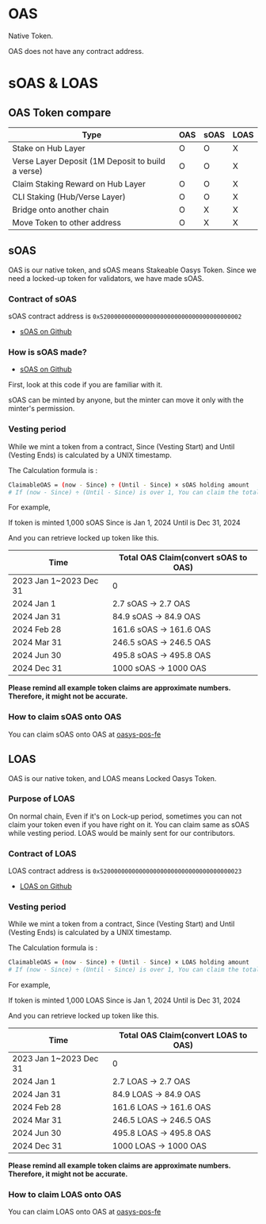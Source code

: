 # OAS

Native Token. 

OAS does not have any contract address. 


# sOAS & LOAS

## OAS Token compare

| Type | OAS | sOAS | LOAS |
|-----------|-----------|-----------|-----------|
| Stake on Hub Layer| O | O | X |
| Verse Layer Deposit (1M Deposit to build a verse) | O | O | X |
| Claim Staking Reward on Hub Layer | O | O | X | 
| CLI Staking (Hub/Verse Layer) | O | O | X |
| Bridge onto another chain | O | X | X |
| Move Token to other address | O | X | X |


## sOAS

OAS is our native token, and sOAS means Stakeable Oasys Token.
Since we need a locked-up token for validators, we have made sOAS.

### Contract of sOAS

sOAS contract address is `0x5200000000000000000000000000000000000002`

- [sOAS on Github](https://github.com/oasysgames/oasys-genesis-contract/blob/main/contracts/token/SOAS.sol)


### How is sOAS made? 

- [sOAS on Github](https://github.com/oasysgames/oasys-genesis-contract/blob/main/contracts/token/SOAS.sol)

First, look at this code if you are familiar with it. 

sOAS can be minted by anyone, but the minter can move it only with the minter's permission.

### Vesting period

While we mint a token from a contract, Since (Vesting Start) and Until (Vesting Ends)  is calculated by a UNIX timestamp. 

The Calculation formula is : 

```bash
ClaimableOAS = (now - Since) ÷ (Until - Since) × sOAS holding amount
# If (now - Since) ÷ (Until - Since) is over 1, You can claim the total sOAS holding amount.
```

For example, 

If token is minted 1,000 sOAS
Since is Jan 1, 2024
Until is Dec 31, 2024

And you can retrieve locked up token like this.

| Time | Total OAS Claim(convert sOAS to OAS) |
|----------------|-------------|
| 2023 Jan 1~2023 Dec 31| 0 | 
| 2024 Jan 1 | 2.7 sOAS → 2.7 OAS| 
| 2024 Jan 31 | 84.9 sOAS → 84.9 OAS| 
| 2024 Feb 28 | 161.6 sOAS → 161.6 OAS| 
| 2024 Mar 31 | 246.5 sOAS → 246.5 OAS|
| 2024 Jun 30 | 495.8 sOAS → 495.8 OAS|  
| 2024 Dec 31 | 1000 sOAS → 1000 OAS|  


**Please remind all example token claims are approximate numbers. Therefore, it might not be accurate.**

### How to claim sOAS onto OAS​
You can claim sOAS onto OAS​ at [oasys-pos-fe](https://oasys-pos-fe.vercel.app/sOAS)

## LOAS

OAS is our native token, and LOAS means Locked Oasys Token.

### Purpose of LOAS

On normal chain, Even if it's on Lock-up period, sometimes you can not claim your token even if you have right on it. 
You can claim same as sOAS while vesting period.
LOAS would be mainly sent for our contributors. 

### Contract of LOAS

LOAS contract address is `0x5200000000000000000000000000000000000023`

- [LOAS on Github](https://github.com/oasysgames/oasys-genesis-contract/blob/main/contracts/token/LOAS.sol)

### Vesting period

While we mint a token from a contract, Since (Vesting Start) and Until (Vesting Ends)  is calculated by a UNIX timestamp. 

The Calculation formula is : 

```bash
ClaimableOAS = (now - Since) ÷ (Until - Since) × LOAS holding amount
# If (now - Since) ÷ (Until - Since) is over 1, You can claim the total LOAS holding amount.
```

For example, 

If token is minted 1,000 LOAS
Since is Jan 1, 2024
Until is Dec 31, 2024

And you can retrieve locked up token like this.

| Time | Total OAS Claim(convert LOAS to OAS) |
|----------------|-------------|
| 2023 Jan 1~2023 Dec 31| 0 | 
| 2024 Jan 1 | 2.7 LOAS → 2.7 OAS| 
| 2024 Jan 31 | 84.9 LOAS → 84.9 OAS| 
| 2024 Feb 28 | 161.6 LOAS → 161.6 OAS| 
| 2024 Mar 31 | 246.5 LOAS → 246.5 OAS|
| 2024 Jun 30 | 495.8 LOAS → 495.8 OAS|  
| 2024 Dec 31 | 1000 LOAS → 1000 OAS|  


**Please remind all example token claims are approximate numbers. Therefore, it might not be accurate.**

### How to claim LOAS onto OAS​
You can claim LOAS onto OAS​ at [oasys-pos-fe](https://oasys-pos-fe.vercel.app/lOAS)
